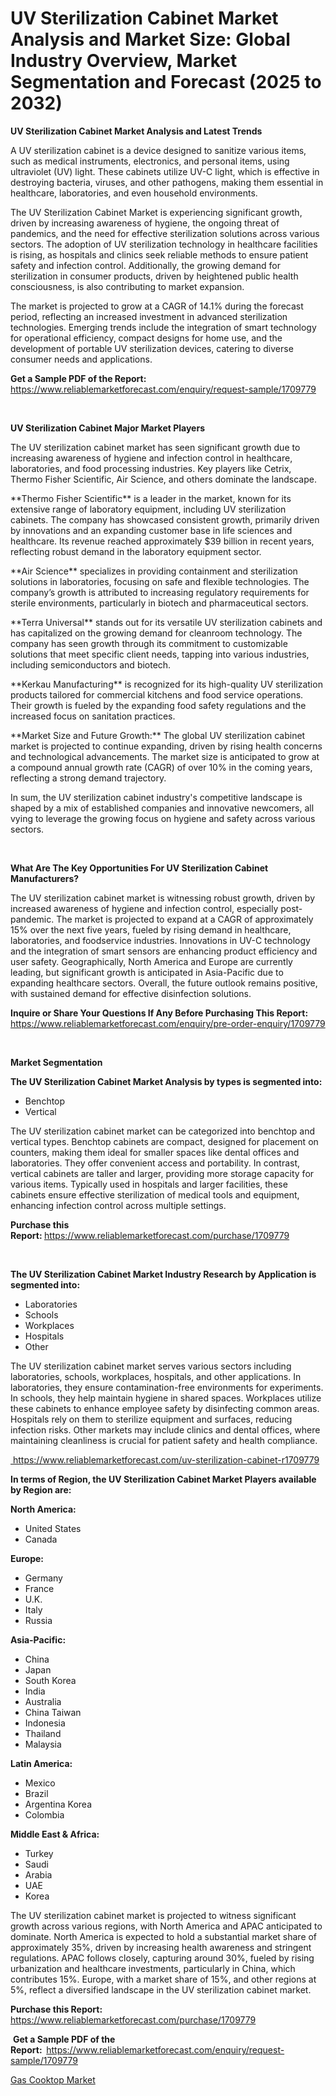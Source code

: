 <p><h1>UV Sterilization Cabinet Market Analysis and Market Size: Global Industry Overview, Market Segmentation and Forecast (2025 to 2032)</h1></p><p><strong>UV Sterilization Cabinet Market Analysis and Latest Trends</strong></p>
<p><p>A UV sterilization cabinet is a device designed to sanitize various items, such as medical instruments, electronics, and personal items, using ultraviolet (UV) light. These cabinets utilize UV-C light, which is effective in destroying bacteria, viruses, and other pathogens, making them essential in healthcare, laboratories, and even household environments.</p><p>The UV Sterilization Cabinet Market is experiencing significant growth, driven by increasing awareness of hygiene, the ongoing threat of pandemics, and the need for effective sterilization solutions across various sectors. The adoption of UV sterilization technology in healthcare facilities is rising, as hospitals and clinics seek reliable methods to ensure patient safety and infection control. Additionally, the growing demand for sterilization in consumer products, driven by heightened public health consciousness, is also contributing to market expansion.</p><p>The market is projected to grow at a CAGR of 14.1% during the forecast period, reflecting an increased investment in advanced sterilization technologies. Emerging trends include the integration of smart technology for operational efficiency, compact designs for home use, and the development of portable UV sterilization devices, catering to diverse consumer needs and applications.</p></p>
<p><strong>Get a Sample PDF of the Report:&nbsp;</strong> <a href="https://www.reliablemarketforecast.com/enquiry/request-sample/1709779?utm_campaign=3528&utm_medium=2&utm_source=Github&utm_content=ia&utm_term=04042025&utm_id=uv-sterilization-cabinet">https://www.reliablemarketforecast.com/enquiry/request-sample/1709779</a></p>
<p>&nbsp;</p>
<p><strong>UV Sterilization Cabinet Major Market Players</strong></p>
<p><p>The UV sterilization cabinet market has seen significant growth due to increasing awareness of hygiene and infection control in healthcare, laboratories, and food processing industries. Key players like Cetrix, Thermo Fisher Scientific, Air Science, and others dominate the landscape.</p><p>**Thermo Fisher Scientific** is a leader in the market, known for its extensive range of laboratory equipment, including UV sterilization cabinets. The company has showcased consistent growth, primarily driven by innovations and an expanding customer base in life sciences and healthcare. Its revenue reached approximately $39 billion in recent years, reflecting robust demand in the laboratory equipment sector.</p><p>**Air Science** specializes in providing containment and sterilization solutions in laboratories, focusing on safe and flexible technologies. The company’s growth is attributed to increasing regulatory requirements for sterile environments, particularly in biotech and pharmaceutical sectors.</p><p>**Terra Universal** stands out for its versatile UV sterilization cabinets and has capitalized on the growing demand for cleanroom technology. The company has seen growth through its commitment to customizable solutions that meet specific client needs, tapping into various industries, including semiconductors and biotech.</p><p>**Kerkau Manufacturing** is recognized for its high-quality UV sterilization products tailored for commercial kitchens and food service operations. Their growth is fueled by the expanding food safety regulations and the increased focus on sanitation practices.</p><p>**Market Size and Future Growth:** The global UV sterilization cabinet market is projected to continue expanding, driven by rising health concerns and technological advancements. The market size is anticipated to grow at a compound annual growth rate (CAGR) of over 10% in the coming years, reflecting a strong demand trajectory.</p><p>In sum, the UV sterilization cabinet industry's competitive landscape is shaped by a mix of established companies and innovative newcomers, all vying to leverage the growing focus on hygiene and safety across various sectors.</p></p>
<p>&nbsp;</p>
<p><strong>What Are The Key Opportunities For UV Sterilization Cabinet Manufacturers?</strong></p>
<p><p>The UV sterilization cabinet market is witnessing robust growth, driven by increased awareness of hygiene and infection control, especially post-pandemic. The market is projected to expand at a CAGR of approximately 15% over the next five years, fueled by rising demand in healthcare, laboratories, and foodservice industries. Innovations in UV-C technology and the integration of smart sensors are enhancing product efficiency and user safety. Geographically, North America and Europe are currently leading, but significant growth is anticipated in Asia-Pacific due to expanding healthcare sectors. Overall, the future outlook remains positive, with sustained demand for effective disinfection solutions.</p></p>
<p><strong>Inquire or Share Your Questions If Any Before Purchasing This Report:</strong> <a href="https://www.reliablemarketforecast.com/enquiry/pre-order-enquiry/1709779?utm_campaign=3528&utm_medium=2&utm_source=Github&utm_content=ia&utm_term=04042025&utm_id=uv-sterilization-cabinet">https://www.reliablemarketforecast.com/enquiry/pre-order-enquiry/1709779</a></p>
<p>&nbsp;</p>
<p><strong>Market Segmentation</strong></p>
<p><strong>The UV Sterilization Cabinet Market Analysis by types is segmented into:</strong></p>
<p><ul><li>Benchtop</li><li>Vertical</li></ul></p>
<p><p>The UV sterilization cabinet market can be categorized into benchtop and vertical types. Benchtop cabinets are compact, designed for placement on counters, making them ideal for smaller spaces like dental offices and laboratories. They offer convenient access and portability. In contrast, vertical cabinets are taller and larger, providing more storage capacity for various items. Typically used in hospitals and larger facilities, these cabinets ensure effective sterilization of medical tools and equipment, enhancing infection control across multiple settings.</p></p>
<p><strong>Purchase this Report:&nbsp;</strong><a href="https://www.reliablemarketforecast.com/purchase/1709779?utm_campaign=3528&utm_medium=2&utm_source=Github&utm_content=ia&utm_term=04042025&utm_id=uv-sterilization-cabinet">https://www.reliablemarketforecast.com/purchase/1709779</a></p>
<p>&nbsp;</p>
<p><strong>The UV Sterilization Cabinet Market Industry Research by Application is segmented into:</strong></p>
<p><ul><li>Laboratories</li><li>Schools</li><li>Workplaces</li><li>Hospitals</li><li>Other</li></ul></p>
<p><p>The UV sterilization cabinet market serves various sectors including laboratories, schools, workplaces, hospitals, and other applications. In laboratories, they ensure contamination-free environments for experiments. In schools, they help maintain hygiene in shared spaces. Workplaces utilize these cabinets to enhance employee safety by disinfecting common areas. Hospitals rely on them to sterilize equipment and surfaces, reducing infection risks. Other markets may include clinics and dental offices, where maintaining cleanliness is crucial for patient safety and health compliance.</p></p>
<p><a href="https://www.reliablemarketforecast.com/uv-sterilization-cabinet-r1709779?utm_campaign=3528&utm_medium=2&utm_source=Github&utm_content=ia&utm_term=04042025&utm_id=uv-sterilization-cabinet">&nbsp;https://www.reliablemarketforecast.com/uv-sterilization-cabinet-r1709779</a></p>
<p><strong>In terms of Region, the UV Sterilization Cabinet Market Players available by Region are:</strong></p>
<p>
    <p> <strong> North America: </strong>
        <ul>
            <li>United States</li>
            <li>Canada</li>
        </ul>
        </p> 
    <p> <strong> Europe: </strong>
        <ul>
            <li>Germany</li>
            <li>France</li>
            <li>U.K.</li>
            <li>Italy</li>
            <li>Russia</li>
        </ul>
        </p> 
    <p> <strong> Asia-Pacific: </strong>
        <ul>
            <li>China</li>
            <li>Japan</li>
            <li>South Korea</li>
            <li>India</li>
            <li>Australia</li>
            <li>China Taiwan</li>
            <li>Indonesia</li>
            <li>Thailand</li>
            <li>Malaysia</li>
        </ul>
        </p> 
    <p> <strong> Latin America: </strong>
        <ul>
            <li>Mexico</li>
            <li>Brazil</li>
            <li>Argentina Korea</li>
            <li>Colombia</li>
        </ul>
        </p> 
    <p> <strong> Middle East & Africa: </strong>
        <ul>
            <li>Turkey</li>
            <li>Saudi</li>
            <li>Arabia</li>
            <li>UAE</li>
            <li>Korea</li>
        </ul>
    </p>
    </p>
<p><p>The UV sterilization cabinet market is projected to witness significant growth across various regions, with North America and APAC anticipated to dominate. North America is expected to hold a substantial market share of approximately 35%, driven by increasing health awareness and stringent regulations. APAC follows closely, capturing around 30%, fueled by rising urbanization and healthcare investments, particularly in China, which contributes 15%. Europe, with a market share of 15%, and other regions at 5%, reflect a diversified landscape in the UV sterilization cabinet market.</p></p>
<p><strong>Purchase this Report: </strong><a href="https://www.reliablemarketforecast.com/purchase/1709779?utm_campaign=3528&utm_medium=2&utm_source=Github&utm_content=ia&utm_term=04042025&utm_id=uv-sterilization-cabinet">https://www.reliablemarketforecast.com/purchase/1709779</a></p>
<p>&nbsp;<strong>Get a Sample PDF of the Report:&nbsp;&nbsp;</strong><a href="https://www.reliablemarketforecast.com/enquiry/request-sample/1709779?utm_campaign=3528&utm_medium=2&utm_source=Github&utm_content=ia&utm_term=04042025&utm_id=uv-sterilization-cabinet">https://www.reliablemarketforecast.com/enquiry/request-sample/1709779</a></p>
<p><strong></strong></p>
<p><p><a href="https://github.com/storcweithzg/Market-Research-Report-List-1/blob/main/gas-cooktop-market.md?utm_campaign=3528&utm_medium=2&utm_source=Github&utm_content=ia&utm_term=04042025&utm_id=uv-sterilization-cabinet">Gas Cooktop Market</a></p></p>